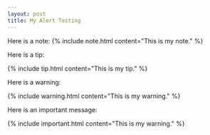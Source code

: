 ```yaml
---
layout: post
title: My Alert Testing
---
```

Here is a note:
{% include note.html content="This is my note." %}


Here is a tip:

{% include tip.html content="This is my tip." %}

Here is a warning:

{% include warning.html content="This is my warning." %}

Here is an important message:

{% include important.html content="This is my warning." %}